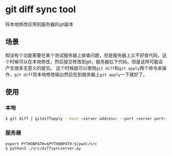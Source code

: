 # git diff sync tool

将本地修改应用到服务器的git副本

## 场景
假设有个功能需要在某个测试服务器上排查问题，但是服务器上又不好查代码，这个时候可以在本地修改，然后提交修改到git，服务器拉下代码。但是这样可能会产生很多无意义的提交。
这个时候就可以使用```git diff```和```git apply```两个命令来操作，```git diff```将本地修改输出然后在到服务器上```git apply```一下就好了。

## 使用
### 本地
```bash
$ git diff | gitdiffapply --host <server address> --port <server port> --chdir <chdir>
```

### 服务器
```
export PYTHONPATH=$PYTHONPATH:$(pwd)/src
$ python3 ./src/diffsyncserver.py
```

